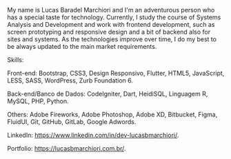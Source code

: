 My name is Lucas Baradel Marchiori and I'm an adventurous person who has a special taste for technology. Currently, I study the course of Systems Analysis and Development and work with frontend development, such as screen prototyping and responsive design and a bit of backend also for sites and systems.
As the technologies improve over time, I do my best to be always updated to the main market requirements.

Skills: 

Front-end: Bootstrap, CSS3, Design Responsivo, Flutter, HTML5, JavaScript, LESS, SASS, WordPress, Zurb Foundation 6.

Back-end/Banco de Dados: CodeIgniter, Dart, HeidiSQL, Linguagem R, MySQL, PHP, Python.

Others: Adobe Fireworks, Adobe Photoshop, Adobe XD, Bitbucket, Figma, FluidUI, Git, GitHub, GitLab, Google Adwords.

LinkedIn: 
https://www.linkedin.com/in/dev-lucasbmarchiori/.

Portfolio: 
https://lucasbmarchiori.com.br/.
